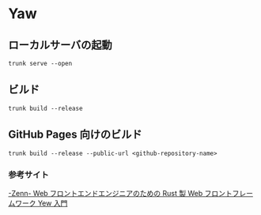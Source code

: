 # Yaw

## ローカルサーバの起動

```batch
trunk serve --open
```

## ビルド

```batch
trunk build --release
```

## GitHub Pages 向けのビルド

```batch
trunk build --release --public-url <github-repository-name>
```

### 参考サイト

[-Zenn- Web フロントエンドエンジニアのための Rust 製 Web フロントフレームワーク Yew 入門](https://zenn.dev/azukiazusa/articles/rust-base-web-front-fremework-yew#todo-%E3%82%A2%E3%83%97%E3%83%AA%E3%81%AE%E4%BD%9C%E6%88%90)
